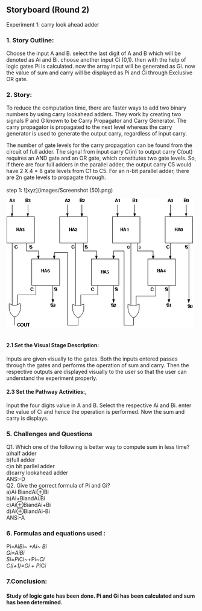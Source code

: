 ## Storyboard (Round 2)

Experiment 1: carry look ahead adder

### 1. Story Outline:

Choose the input A and B. select the last digit of A and B which will be denoted as Ai and Bi. choose another input Ci (0,1). then with the help of logic gates Pi is calculated. now the array input will be generated as Gi. now the value of sum and carry will be displayed as Pi and Ci through Exclusive OR gate.


### 2. Story:

To reduce the computation time, there are faster ways to add two binary numbers by using carry lookahead adders. They work by creating two signals P and G known to be Carry Propagator and Carry Generator. The carry propagator is propagated to the next level whereas the carry generator is used to generate the output carry, regardless of input carry.
        
The number of gate levels for the carry propagation can be found from the circuit of full adder. The signal from input carry C(in) to output carry C(out) requires an AND gate and an OR gate, which constitutes two gate levels. So, if there are four full adders in the parallel adder, the output carry C5 would have 2 X 4 = 8 gate levels from C1 to C5. For an n-bit parallel adder, there are 2n gate levels to propagate through.</br></br>
step 1:
![xyz](images/Screenshot (50).png)
</br>




![and](mindmap/image2.jpg)</br>
<br>

#### 2.1 Set the Visual Stage Description:
Inputs are given visually to the gates. Both the inputs entered passes through the gates and performs the operation of sum and carry. Then the respective outputs are displayed visually to the user so that the user can understand the experiment properly. 

#### 2.3 Set the Pathway Activities:,

Input the four digits value in A and B. Select the respective Ai and Bi. enter the value of Ci and hence the operation is performed. Now the sum and carry is displays.

### 5. Challenges and Questions

Q1. Which one of the following is better way to compute sum in less time?</br>
a)half adder</br>
b)full adder</br>
c)n bit parllel adder</br>
d)carry lookahead adder</br>
ANS:-D</br>
Q2. Give the correct formula of Pi and Gi?</br>
a)Ai·BiandAi⊕Bi</br>
b)Ai+BiandAi.Bi</br>
c)Ai⊕BiandAi+Bi</br>
d)Ai⊕BiandAi-Bi</br>
ANS:-A</br>



### 6. Formulas and equations used :

Pi=Ai*Bi~ +Ai~ *Bi</br>
Gi=Ai*Bi</br>
Si=Pi*Ci~+Pi~*Ci</br>
C(i+1)=Gi + Pi*Ci</br>



### 7.Conclusion:
####  Study of logic gate has been done. Pi and Gi has been calculated and sum has been determined.






